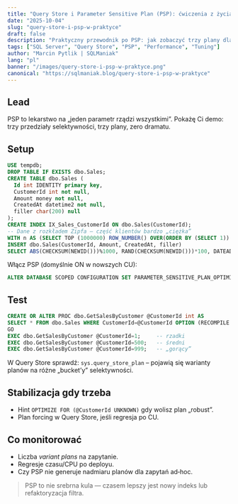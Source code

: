 ```yaml
---
title: "Query Store i Parameter Sensitive Plan (PSP): ćwiczenia z życia"
date: "2025-10-04"
slug: "query-store-i-psp-w-praktyce"
draft: false
description: "Praktyczny przewodnik po PSP: jak zobaczyć trzy plany dla różnych zakresów parametrów, jak je stabilizować i jak diagnozować regresje w Query Store."
tags: ["SQL Server", "Query Store", "PSP", "Performance", "Tuning"]
author: "Marcin Pytlik | SQLManiak"
lang: "pl"
banner: "/images/query-store-i-psp-w-praktyce.png"
canonical: "https://sqlmaniak.blog/query-store-i-psp-w-praktyce"
---
```


Lead
----
PSP to lekarstwo na „jeden parametr rządzi wszystkimi”. Pokażę Ci demo: trzy przedziały selektywności, trzy plany, zero dramatu.

## Setup
```sql
USE tempdb;
DROP TABLE IF EXISTS dbo.Sales;
CREATE TABLE dbo.Sales (
  Id int IDENTITY primary key,
  CustomerId int not null,
  Amount money not null,
  CreatedAt datetime2 not null,
  filler char(200) null
);
CREATE INDEX IX_Sales_CustomerId ON dbo.Sales(CustomerId);
-- Dane z rozkładem Zipfa – część klientów bardzo „ciężka”
WITH n AS (SELECT TOP (1000000) ROW_NUMBER() OVER(ORDER BY (SELECT 1)) AS n FROM sys.all_objects a, sys.all_objects b)
INSERT dbo.Sales(CustomerId, Amount, CreatedAt, filler)
SELECT ABS(CHECKSUM(NEWID()))%1000, RAND(CHECKSUM(NEWID()))*100, DATEADD(day, -ABS(CHECKSUM(NEWID()))%365, SYSDATETIME()), NULL FROM n;
```

Włącz PSP (domyślnie ON w nowszych CU):
```sql
ALTER DATABASE SCOPED CONFIGURATION SET PARAMETER_SENSITIVE_PLAN_OPTIMIZATION = ON;
```

## Test
```sql
CREATE OR ALTER PROC dbo.GetSalesByCustomer @CustomerId int AS
SELECT * FROM dbo.Sales WHERE CustomerId=@CustomerId OPTION (RECOMPILE OFF);
GO
EXEC dbo.GetSalesByCustomer @CustomerId=1;     -- rzadki
EXEC dbo.GetSalesByCustomer @CustomerId=500;   -- średni
EXEC dbo.GetSalesByCustomer @CustomerId=999;   -- „gorący”
```

W Query Store sprawdź: `sys.query_store_plan` – pojawią się warianty planów na różne „bucket’y” selektywności.

## Stabilizacja gdy trzeba
- Hint `OPTIMIZE FOR (@CustomerId UNKNOWN)` gdy wolisz plan „robust”.  
- Plan forcing w Query Store, jeśli regresja po CU.

## Co monitorować
- Liczba *variant plans* na zapytanie.  
- Regresje czasu/CPU po deployu.  
- Czy PSP nie generuje nadmiaru planów dla zapytań ad‑hoc.

> PSP to nie srebrna kula — czasem lepszy jest nowy indeks lub refaktoryzacja filtra.
